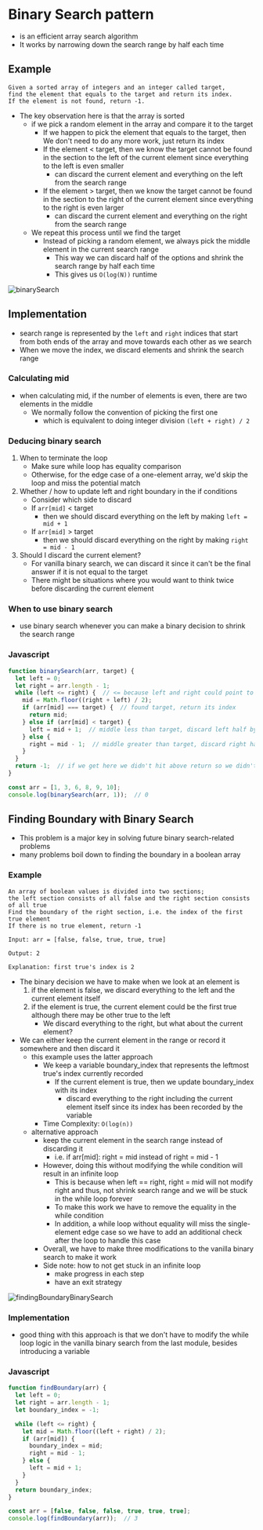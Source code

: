 # Binary Search pattern
- is an efficient array search algorithm
- It works by narrowing down the search range by half each time
## Example
```
Given a sorted array of integers and an integer called target,
find the element that equals to the target and return its index.
If the element is not found, return -1.
```
- The key observation here is that the array is sorted
  - if we pick a random element in the array and compare it to the target
    - If we happen to pick the element that equals to the target, then We don't need to do any more work, just return its index
    - If the element < target, then we know the target cannot be found in the section to the left of the current element since everything to the left is even smaller
      - can discard the current element and everything on the left from the search range
    - If the element > target, then we know the target cannot be found in the section to the right of the current element since everything to the right is even larger
      - can discard the current element and everything on the right from the search range
  - We repeat this process until we find the target
    - Instead of picking a random element, we always pick the middle element in the current search range
      - This way we can discard half of the options and shrink the search range by half each time
      - This gives us `O(log(N))` runtime

![binarySearch](../images/binarySearch.gif)

## Implementation
- search range is represented by the `left` and `right` indices that start from both ends of the array and move towards each other as we search
- When we move the index, we discard elements and shrink the search range
### Calculating mid
- when calculating mid, if the number of elements is even, there are two elements in the middle
  - We normally follow the convention of picking the first one
    - which is equivalent to doing integer division `(left + right) / 2`
### Deducing binary search
1. When to terminate the loop
    - Make sure while loop has equality comparison
    - Otherwise, for the edge case of a one-element array, we'd skip the loop and miss the potential match
2. Whether / how to update left and right boundary in the if conditions
    - Consider which side to discard
    - If `arr[mid]` < target
      - then we should discard everything on the left by making `left = mid + 1`
    - If `arr[mid]` > target
      - then we should discard everything on the right by making `right = mid - 1`
3. Should I discard the current element?
    - For vanilla binary search, we can discard it since it can't be the final answer if it is not equal to the target
    - There might be situations where you would want to think twice before discarding the current element
### When to use binary search
- use binary search whenever you can make a binary decision to shrink the search range
### Javascript
```javascript
function binarySearch(arr, target) {
  let left = 0;
  let right = arr.length - 1;
  while (left <= right) {  // <= because left and right could point to the same element, < would miss it
    mid = Math.floor((right + left) / 2);
    if (arr[mid] === target) {  // found target, return its index
      return mid;
    } else if (arr[mid] < target) {
      left = mid + 1;  // middle less than target, discard left half by making left search boundary `mid + 1`
    } else {
      right = mid - 1;  // middle greater than target, discard right half by making right search boundary `mid - 1`
    }
  }
  return -1;  // if we get here we didn't hit above return so we didn't find target
}

const arr = [1, 3, 6, 8, 9, 10];
console.log(binarySearch(arr, 1));  // 0
```
## Finding Boundary with Binary Search
- This problem is a major key in solving future binary search-related problems
- many problems boil down to finding the boundary in a boolean array
### Example
```
An array of boolean values is divided into two sections;
the left section consists of all false and the right section consists of all true
Find the boundary of the right section, i.e. the index of the first true element
If there is no true element, return -1

Input: arr = [false, false, true, true, true]

Output: 2

Explanation: first true's index is 2
```
- The binary decision we have to make when we look at an element is
  1. if the element is false, we discard everything to the left and the current element itself
  2. if the element is true, the current element could be the first true although there may be other true to the left
      - We discard everything to the right, but what about the current element?
- We can either keep the current element in the range or record it somewhere and then discard it
  - this example uses the latter approach
    - We keep a variable boundary_index that represents the leftmost true's index currently recorded
      - If the current element is true, then we update boundary_index with its index
        - discard everything to the right including the current element itself since its index has been recorded by the variable
    - Time Complexity: `O(log(n))`
  - alternative approach
    - keep the current element in the search range instead of discarding it
      - i.e. if arr[mid]: right = mid instead of right = mid - 1
    - However, doing this without modifying the while condition will result in an infinite loop
      - This is because when left == right, right = mid will not modify right and thus, not shrink search range and we will be stuck in the while loop forever
      - To make this work we have to remove the equality in the while condition
      - In addition, a while loop without equality will miss the single-element edge case so we have to add an additional check after the loop to handle this case
    - Overall, we have to make three modifications to the vanilla binary search to make it work
    - Side note: how to not get stuck in an infinite loop
      - make progress in each step
      - have an exit strategy

![findingBoundaryBinarySearch](../images/findingBoundaryBinarySearch.gif)

### Implementation
- good thing with this approach is that we don't have to modify the while loop logic in the vanilla binary search from the last module, besides introducing a variable
### Javascript
```javascript
function findBoundary(arr) {
  let left = 0;
  let right = arr.length - 1;
  let boundary_index = -1;

  while (left <= right) {
    let mid = Math.floor((left + right) / 2);
    if (arr[mid]) {
      boundary_index = mid;
      right = mid - 1;
    } else {
      left = mid + 1;
    }
  }
  return boundary_index;
}

const arr = [false, false, false, true, true, true];
console.log(findBoundary(arr));  // 3
```
